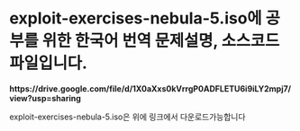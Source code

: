 <h1>exploit-exercises-nebula-5.iso에 공부를 위한 한국어 번역 문제설명, 소스코드 파일입니다.</h1>
<div>
  <p>
<b><a>https://drive.google.com/file/d/1X0aXxs0kVrrgP0ADFLETU6i9iLY2mpj7/view?usp=sharing</a></b> 
  </p>
  exploit-exercises-nebula-5.iso은 위에 링크에서 다운로드가능합니다 
</div>
